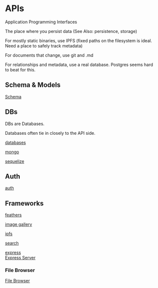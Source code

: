 # APIs

Application Programming Interfaces

The place where you persist data (See Also: persistence, storage)

For mostly static binaries, use IPFS (fixed paths on the filesystem is ideal. Need a place to safely track metadata)

For documents that change, use git and .md

For relationships and metadata, use a real database. Postgres seems hard to beat for this.

## Schema & Models

[Schema](schema.md)

## DBs 

DBs are Databases.

Databases often tie in closely to the API side.

[databases](databases.md)

[mongo](mongo.md)

[sequelize](sequelize.md)


## Auth

[auth](auth.md)


## Frameworks

[feathers](feathers.md)

[image gallery](image-gallery.md)

[ipfs](ipfs.md)

[search](search.md)

[express](express.md)  
[Express Server](express.md)  


### File Browser

[File Browser](file-browser.md)


